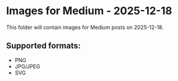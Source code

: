 # Images for Medium - 2025-12-18

This folder will contain images for Medium posts on 2025-12-18.

## Supported formats:
- PNG
- JPG/JPEG
- SVG
